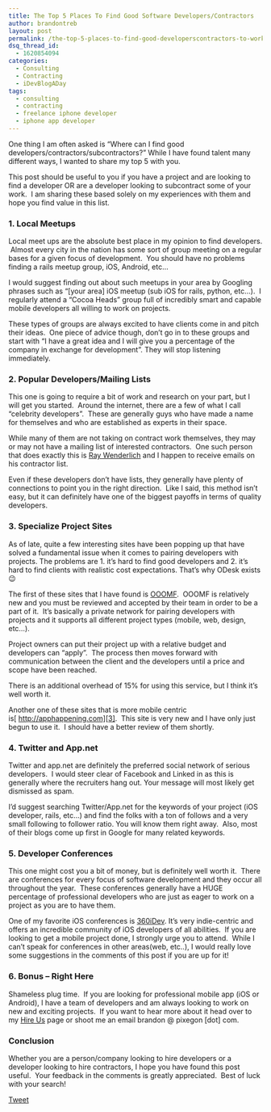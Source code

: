 ```yaml
---
title: The Top 5 Places To Find Good Software Developers/Contractors
author: brandontreb
layout: post
permalink: /the-top-5-places-to-find-good-developerscontractors-to-work-on-your-projects
dsq_thread_id:
  - 1620854094
categories:
  - Consulting
  - Contracting
  - iDevBlogADay
tags:
  - consulting
  - contracting
  - freelance iphone developer
  - iphone app developer
---
```

One thing I am often asked is &#8220;Where can I find good developers/contractors/subcontractors?&#8221; While I have found talent many different ways, I wanted to share my top 5 with you.

This post should be useful to you if you have a project and are looking to find a developer OR are a developer looking to subcontract some of your work.  I am sharing these based solely on my experiences with them and hope you find value in this list.

### 1. Local Meetups

Local meet ups are the absolute best place in my opinion to find developers.  Almost every city in the nation has some sort of group meeting on a regular bases for a given focus of development.  You should have no problems finding a rails meetup group, iOS, Android, etc&#8230;

I would suggest finding out about such meetups in your area by Googling phrases such as &#8220;[your area] iOS meetup (sub iOS for rails, python, etc&#8230;).  I regularly attend a &#8220;Cocoa Heads&#8221; group full of incredibly smart and capable mobile developers all willing to work on projects.

These types of groups are always excited to have clients come in and pitch their ideas.  One piece of advice though, don&#8217;t go in to these groups and start with &#8220;I have a great idea and I will give you a percentage of the company in exchange for development&#8221;. They will stop listening immediately.

### 2. Popular Developers/Mailing Lists

This one is going to require a bit of work and research on your part, but I will get you started.  Around the internet, there are a few of what I call &#8220;celebrity developers&#8221;.  These are generally guys who have made a name for themselves and who are established as experts in their space.

While many of them are not taking on contract work themselves, they may or may not have a mailing list of interested contractors.  One such person that does exactly this is [Ray Wenderlich][1] and I happen to receive emails on his contractor list.

Even if these developers don&#8217;t have lists, they generally have plenty of connections to point you in the right direction.  Like I said, this method isn&#8217;t easy, but it can definitely have one of the biggest payoffs in terms of quality developers.

### 3. Specialize Project Sites

As of late, quite a few interesting sites have been popping up that have solved a fundamental issue when it comes to pairing developers with projects. The problems are 1. it&#8217;s hard to find good developers and 2. it&#8217;s hard to find clients with realistic cost expectations. That&#8217;s why ODesk exists 😉

The first of these sites that I have found is [OOOMF][2].  OOOMF is relatively new and you must be reviewed and accepted by their team in order to be a part of it.  It&#8217;s basically a private network for pairing developers with projects and it supports all different project types (mobile, web, design, etc&#8230;).

Project owners can put their project up with a relative budget and developers can &#8220;apply&#8221;.  The process then moves forward with communication between the client and the developers until a price and scope have been reached.

There is an additional overhead of 15% for using this service, but I think it&#8217;s well worth it.

Another one of these sites that is more mobile centric is[ http://apphappening.com][3].  This site is very new and I have only just begun to use it.  I should have a better review of them shortly.

### 4. Twitter and App.net

Twitter and app.net are definitely the preferred social network of serious developers.  I would steer clear of Facebook and Linked in as this is generally where the recruiters hang out. Your message will most likely get dismissed as spam.

I&#8217;d suggest searching Twitter/App.net for the keywords of your project (iOS developer, rails, etc&#8230;) and find the folks with a ton of follows and a very small following to follower ratio. You will know them right away.  Also, most of their blogs come up first in Google for many related keywords.

### 5. Developer Conferences

This one might cost you a bit of money, but is definitely well worth it.  There are conferences for every focus of software development and they occur all throughout the year.  These conferences generally have a HUGE percentage of professional developers who are just as eager to work on a project as you are to have them.

One of my favorite iOS conferences is [360iDev][4]. It&#8217;s very indie-centric and offers an incredible community of iOS developers of all abilities.  If you are looking to get a mobile project done, I strongly urge you to attend.  While I can&#8217;t speak for conferences in other areas(web, etc..), I would really love some suggestions in the comments of this post if you are up for it!

### 6. Bonus &#8211; Right Here

Shameless plug time.  If you are looking for professional mobile app (iOS or Android), I have a team of developers and am always looking to work on new and exciting projects.  If you want to hear more about it head over to my [Hire Us][5] page or shoot me an email brandon @ pixegon [dot] com.

### Conclusion

Whether you are a person/company looking to hire developers or a developer looking to hire contractors, I hope you have found this post useful.  Your feedback in the comments is greatly appreciated.  Best of luck with your search!

<div style="">
  <a href="http://twitter.com/share" class="twitter-share-button" data-count="horizontal" data-text="The Top 5 Places To Find Good Software Developers/Contractors" data-url="http://brandontreb.com/the-top-5-places-to-find-good-developerscontractors-to-work-on-your-projects"  data-via="brandontreb" data-related="brandontreb:">Tweet</a>
</div>

 [1]: http://raywenderlich.com
 [2]: http://ooomf.com
 [3]: http://apphappening.com
 [4]: http://360idev.com
 [5]: http://brandontreb.com/hire-me